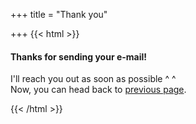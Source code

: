 +++
title = "Thank you"

+++
{{< html >}}

<section class="container centered">

<div class="error">

<h4>Thanks for sending your e-mail!</h4>

<p>I'll reach you out as soon as possible ^ ^<br />Now, you can head back to <a href="/contact">previous page</a>.</p>

</div>

</section>

{{< /html >}}